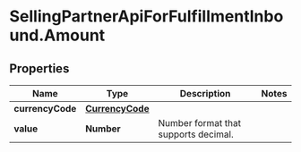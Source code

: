 # SellingPartnerApiForFulfillmentInbound.Amount

## Properties

Name | Type | Description | Notes
------------ | ------------- | ------------- | -------------
**currencyCode** | [**CurrencyCode**](CurrencyCode.md) |  | 
**value** | **Number** | Number format that supports decimal. | 


